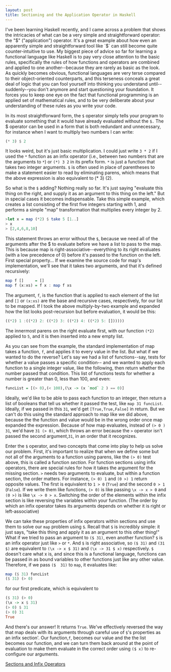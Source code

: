 ```yaml
---
layout: post
title: Sectioning and the Application Operator in Haskell
---
```



I've been learning Haskell recently, and I came across a problem that shows the intricacies of what can be a very simple and straightforward operator: the "$" ("application") operator.  It's a great example about how even an apparently simple and straightforward tool like `$` can still become quite counter-intuitive to use.  My biggest piece of advice so far for learning a functional language like Haskell is to pay very close attention to the basic rules, specifically the rules of how functions and operators are combined and applied to one another--because they are rarely as basic as the look. As quickly becomes obvious, functional languages are very terse compared to their object-oriented counterparts, and this terseness conceals a great deal of logic that you can fool yourself into thinking you understand until--suddenly--you don't anymore and start questioning your foundation.  It forces you to keep one eye on the fact that functional programming is an applied set of mathematical rules, and to be very deliberate about your understanding of these rules as you write your code.

In its most straightforward form, the `$` operator simply tells your program to evaluate something that it would have already evaluated without the `$.` The $ operator can be used in a form that is both redundant and unnecessary, for instance when I want to multiply two numbers I can write:

```haskell
(* 3) $ 2
```

It looks weird, but it's just basic multiplication.  I could just write `3 * 2` if I used the `*` function as an infix operator (i.e., between two numbers that are the arguments to `*`)  or `(*) 3 2` in its prefix form.  `*` is just a function that takes two integer arguments.  `$` is often used in place of parentheses to make a statement easier to read by eliminating parens, which means that the above expression is also equivalent to (* 3) (2).

So what is the `$` adding?  Nothing really so far.  It's just saying "evaluate this thing on the right, and supply it as an argument to this thing on the left."  But in special cases it becomes indispensable.   Take this simple example, which creates a list consisting of the first five integers starting with 1, and performs a simple "map" transformation that multiplies every integer by 2.

```haskell
>let x = map (*2) $ take 5 [1..]
> x
> [2,4,6,8,10]
```
This statement throws an error without the `$`, because we need all of the arguments after the $ to evaluate before we have a list to pass to the map. This is because map is right-associative--everything to its right evaluates (with a low precedence of 0) before it's passed to the function on the left.  First special property...  If we examine the source code for map's implementation, we'll see that it takes two arguments, and that it's defined recursively:

```haskell
map f []     = []
map f (x:xs) = f x : map f xs
```

The argument, `f`, is the function that is applied to each element of the list and `[]` or `(x:xs)` are the base and recursive cases, respectively, for our list to be mapped.  If I took the above multiply-by-two example and expanded how the list looks post-recursion but before evaluation, it would be this:

```haskell
((*2) 1 :((*2) 2: ((*2) 3: ((*2) 4: ((*2) 5: [])))))
```

The innermost parens on the right evaluate first, with our function `(*2)` applied to `5`, and it is then inserted into a new empty list.

As you can see from the example, the standard implementation of map takes a function, `f`, and applies it to every value in the list. But what if we wanted to do the reverse?  Let's say we had a list of functions--say, tests for whether a value passes a specific condition-- and we wanted to apply each function to a single integer value, like the following, then return whether the number passed that condition.  This list of functions tests for whether a number is greater than 0, less than 100, and even:

```haskell
funcList = [(> 0),(< 100),(\x -> (x `mod` 2 ) == 0)]
```
Ideally, we'd like to be able to pass each function to an integer, then return a list of booleans that tell us whether it passed the test, like `map 31 funcList`.  Ideally, if we passed in this `31`, we'd get `[True,True,False]` in return.  But we can't do this using the standard approach to map like we did above, because the the function and value would be in the wrong order once map expanded the expression.  Because of how map evaluates, instead of `(> 0 ) 31`, we'd have `31 (> 0)`, which throws an error because the `>` operator isn't passed the second argument,`31`, in an order that it recognizes.

Enter the `$` operator, and two concepts that come into play to help us solve our problem.  First, it's important to realize that when we define some but not all of the arguments to a function using parens, like the `(> 0)` test above, this is called a function *section*.  For function sections using infix operators, there are special rules for how it takes the argument for the missing section.  `>` needs two arguments to evaluate, but within a function section, the order matters.  For instance, `(> 0) 1` and `(0 >) 1` return opposite values.  The first is equivalent to `1 > 0` (`True`) and the second `0 > 1` (`False`).  If we write them like functions, `(> 0)` is like passing `\x -> x > 0` and `(0 >)` is like `\x -> 0 > x`.  Switching the order of the elements within the infix section is like reversing the variables within your function. (The order by which an infix operator takes its arguments depends on whether it is right or left-associative)

We can take these properties of infix operators within sections and use them to solve our `map` problem using `$`.  Recall that `$` is incredibly simple: it just says, "take this thing and apply it as an argument to this other thing!"  What if we tried to pass an argument to `($ 31)`, even another function? `$` is an infix operator just like `>` or `*`. And `$` is right associative, so `($ 31)` and `(31 $)` are equivalent to `(\x -> x $ 31)` and `(\x -> 31 $ x)` respectively. `$` doesn't care what x is, and since this is a functional language, functions can be passed in as bound variables to other functions just like any other value.  Therefore, if we pass `($  31)` to `map`, it evaluates like:

```haskell
map ($ 31) funcList
($ 31) (> 0)
```

for our first predicate, which is equivalent to

```haskell
($ 31) (> 0)
(\x -> x $ 31)
(> 0) $ 31
(> 0) 31
True
```

And there's our answer! It returns `True`.  We've effectively reversed the way that map deals with its arguments through careful use of `$`'s properties as an infix section'. Our function,`f`, becomes our value and the the list becomes our function, and we can turn them back around at the point of evaluation to make them evaluate in the correct order using `($ x)` to re-configure our arguments.

[Sections and Infix Operators](https://wiki.haskell.org/Section_of_an_infix_operator)
